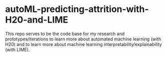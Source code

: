 # autoML-predicting-attrition-with-H20-and-LIME
This repo serves to be the code base for my research and prototypes/iterations to learn more about automated machine learning (with H20) and to learn more about machine learning interpretability/explainability (with LIME).
